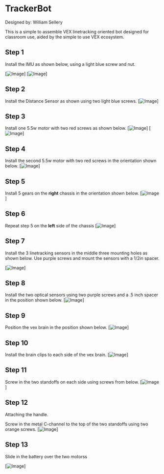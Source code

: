 # TrackerBot

Designed by: William Sellery

This is a simple to assemble VEX linetracking oriented bot designed for classroom use, aided by the simple to use VEX ecosystem.


## Step 1 

Install the IMU as shown below, using a light blue screw and nut.

[![Image](Pictures/step1.png)]
[![Image](Pictures/step2.png)]



## Step 2 

Install the Distance Sensor as shown using two light blue screws.
[![Image](Pictures/step0.png)]

## Step 3 

Install one 5.5w motor with two red screws as shown below.
[![Image](Pictures/step3.png)]
[![Image](Pictures/step4.png)]

## Step 4 

Install the second 5.5w motor with two red screws in the orientation shown below.
[![Image](Pictures/step5.png)]

## Step 5 

Install 5 gears on the **right** chassis in the orientation shown below.
[![Image](Pictures/step6.png)]

## Step 6

Repeat step 5 on the **left** side of the chassis
[![Image](Pictures/step7.png)]

## Step 7

Install the 3 linetracking sensors in the middle three mounting holes as shown below. Use purple screws and mount the sensors with a 1/2in spacer.

[![Image](Pictures/step8.png)]

## Step 8 

Install the two optical sensors using two purple screws and a .5 inch spacer in the position shown below.
[![Image](Pictures/step9.png)]

## Step 9

Position the vex brain in the position shown below.
[![Image](Pictures/step10.png)]

## Step 10

Install the brain clips to each side of the vex brain.
[![Image](Pictures/step11.png)]

## Step 11

Screw in the two standoffs on each side using screws from below.
[![Image](Pictures/step12.png)]


## Step 12 
Attaching the handle.

Screw in the metal C-channel to the top of the two standoffs using two orange screws.
[![Image](Pictures/Step13.png)]

## Step 13 

Slide in the battery over the two motorss

[![Image](Pictures/Step14.png)]






